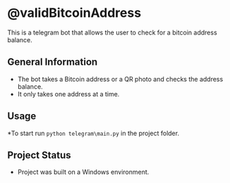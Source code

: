# @validBitcoinAddress
This is a telegram bot that allows the user to check for a bitcoin address balance.

## General Information
* The bot takes a Bitcoin address or a QR photo and checks the address balance.
* It only takes one address at a time.


## Usage
*To start run `python telegram\main.py` in the project folder.

## Project Status
* Project was built on a Windows environment.

